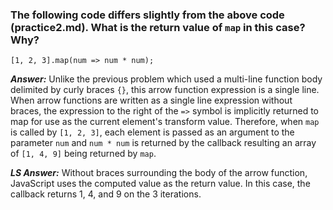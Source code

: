 ### The following code differs slightly from the above code (practice2.md). What is the return value of `map` in this case? Why?

`[1, 2, 3].map(num => num * num);`

***Answer:***
Unlike the previous problem which used a multi-line function body delimited by curly braces `{}`, this arrow function expression is a single line.  When arrow functions are written as a single line expression without braces, the expression to the right of the `=>` symbol is implicitly returned to map for use as the current element's transform value. Therefore, when `map` is called by `[1, 2, 3]`, each element is passed as an argument to the parameter `num` and `num * num` is returned by the callback resulting an array of `[1, 4, 9]` being returned by `map`.

***LS Answer:***
Without braces surrounding the body of the arrow function, JavaScript uses the computed value as the return value. In this case, the callback returns 1, 4, and 9 on the 3 iterations.